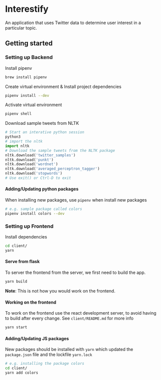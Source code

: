 # Interestify
An application that uses Twitter data to determine user interest in a particular topic.

## Getting started

### Setting up Backend
Install pipenv
```bash
brew install pipenv
```
Create virtual environment & Install project dependencies
```bash
pipenv install --dev
```
Activate virtual environment
```bash
pipenv shell
```
Download sample tweets from NLTK
```python
# Start an interative python session
python3
# import the nltk
import nltk
# Download the sample tweets from the NLTK package
nltk.download('twitter_samples')
nltk.download('punkt')
nltk.download('wordnet')
nltk.download('averaged_perceptron_tagger')
nltk.download('stopwords')
# Use exit() or Ctrl-D to exit 
```
#### Adding/Updating python packages
When installing new packages, use `pipenv` when install new packages
```bash
# e.g. sample package called colors
pipenv install colors --dev
```
### Setting up Frontend
Install dependencies
```bash
cd client/
yarn
```
#### Serve from flask
To server the frontend from the server, we first need to build the app.
```bash
yarn build
```
**Note**: This is not how you would work on the frontend.

#### Working on the frontend
To work on the frontend use the react development server, to avoid having to build after every change. See `client/README.md` for more info
```bash
yarn start
```
 
#### Adding/Updating JS packages
New packages should be installed with `yarn` which updated the `package.json` file and the lockfile `yarn.lock`
```bash
# e.g. installing the package colors
cd client/
yarn add colors
```
